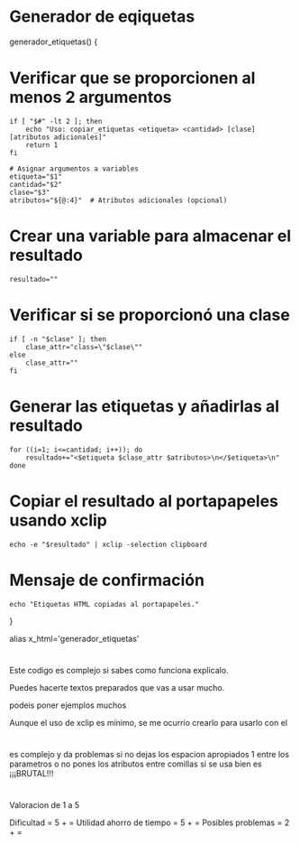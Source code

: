 # ##########################

# Generador de eqiquetas
generador_etiquetas() {
# Verificar que se proporcionen al menos 2 argumentos
    if [ "$#" -lt 2 ]; then
        echo "Uso: copiar_etiquetas <etiqueta> <cantidad> [clase] [atributos adicionales]"
        return 1
    fi

    # Asignar argumentos a variables
    etiqueta="$1"
    cantidad="$2"
    clase="$3"
    atributos="${@:4}"  # Atributos adicionales (opcional)

# Crear una variable para almacenar el resultado
    resultado=""

# Verificar si se proporcionó una clase
    if [ -n "$clase" ]; then
        clase_attr="class=\"$clase\""
    else
        clase_attr=""
    fi

# Generar las etiquetas y añadirlas al resultado
    for ((i=1; i<=cantidad; i++)); do
        resultado+="<$etiqueta $clase_attr $atributos>\n</$etiqueta>\n"
    done

# Copiar el resultado al portapapeles usando xclip
    echo -e "$resultado" | xclip -selection clipboard

# Mensaje de confirmación
    echo "Etiquetas HTML copiadas al portapapeles."
}


alias x_html='generador_etiquetas'


# #######################

Este codigo es  complejo  si sabes como funciona explicalo.

Puedes hacerte textos preparados que vas a usar mucho. 

podeis poner ejemplos muchos



Aunque el uso de xclip es mínimo, se me ocurrio crearlo para usarlo con el


 # ########################
 
es complejo y da problemas si no dejas los espacion apropiados 1 entre
los parametros o no pones los atributos entre comillas
si se usa bien es ¡¡¡BRUTAL!!!


# #####################
Valoracion de 1 a 5

Dificultad = 5 + =
Utilidad ahorro de tiempo = 5 + =
Posibles problemas = 2 + =